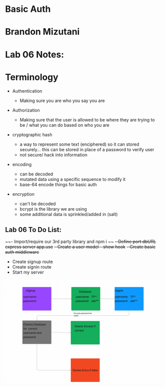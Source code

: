 # Basic Auth

# Brandon Mizutani

# Lab 06 Notes:

# Terminology

- Authentication
  - Making sure you are who you say you are

- Authorization
  - Making sure that the user is allowed to be where they are trying to be / what you can do based on who you are

- cryptographic hash
  - a way to represent some text (enciphered) so it can stored securely... this can be stored in place of a password to verify user
  - not secure/ hack into information

- encoding
  - can be decoded
  - mutated data using a specific sequence to modify it
  - base-64 encode things for basic auth

- encryption
  - can't be decoded
  - bcrypt is the library we are using
  - some additional data is sprinkled/added in (salt)
  

## Lab 06 To Do List:

~~- Import/require our 3rd party library and npm i ~~
~~- Define port dbURL express server app.use~~
~~- Create a user model - show hook~~
~~- Create basic auth middleware~~
- Create signup route
- Create signin route
- Start my server


![UML](./uml.png)